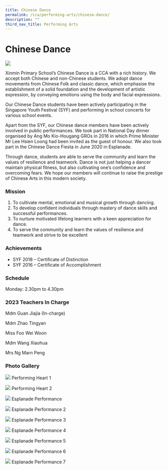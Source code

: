 ```yaml
---
title: Chinese Dance
permalink: /cca/performing-arts/chinese-dance/
description: ""
third_nav_title: Performing Arts
---
```

# **Chinese Dance**

![](/images/Esplanade-Performance-1.jpg)

Xinmin Primary School’s Chinese Dance is a CCA with a rich history. We accept both Chinese and non-Chinese students. We adopt dance movements from Chinese Folk and classic dance, which emphasise the establishment of a solid foundation and the development of artistic expression, by conveying emotions using the body and facial expressions.

Our Chinese Dance students have been actively participating in the Singapore Youth Festival (SYF) and performing in school concerts for various school events.

Apart from the SYF, our Chinese dance members have been actively involved in public performances. We took part in National Day dinner organised by Ang Mo Kio-Hougang GROs in 2016 in which Prime Minister Mr Lee Hsien Loong had been invited as the guest of honour. We also took part in the Chinese Dance Fiesta in June 2020 in Esplanade.

Through dance, students are able to serve the community and learn the values of resilience and teamwork. Dance is not just helping a dancer maintain physical fitness, but also cultivating one’s confidence and overcoming fears. We hope our members will continue to raise the prestige of Chinese Arts in this modern society.

### Mission  
1) To cultivate mental, emotional and musical growth through dancing.  
2) To develop confident individuals through mastery of dance skills and successful performances.  
3) To nurture motivated lifelong learners with a keen appreciation for dance.  
4) To serve the community and learn the values of resilience and teamwork and strive to be excellent

### Achievements

* SYF 2018 – Certificate of Distinction
* SYF 2016 – Certificate of Accomplishment

### Schedule

Monday: 2.30pm to 4.30pm

### 2023 Teachers In Charge

Mdm Guan Jiajia (In-charge)

Mdm Zhao Tingyan

Miss Foo Wei Woon

Mdm Wang Xiaohua

Mrs Ng Marn Peng

### Photo Gallery

![](/images/Performing-Heart-1-1350x1013.jpg)
Performing Heart 1

![](/images/Performing-Heart-4.jpg)
Performing Heart 2

![](/images/BPYH8838.jpg)
Esplanade Performance

![](/images/2f08bb15-3576-406d-b065-d0b06ab99c91.jpeg)
Esplanade Performance 2

![](/images/9433b205-c844-4b3b-ad6a-e71881824af6.jpeg)
Esplanade Performance 3

![](/images/Esplanade-Performance-2-1350x1013.jpg)
Esplanade Performance 4

![](/images/Esplanade-Performance-3-1350x1800.jpg)
Esplanade Performance 5

![](/images/Esplanade-Performance-4-1350x1013.jpg)
Esplanade Performance 6

![](/images/Esplanade-Performance-5-1350x1013.jpg)
Esplanade Performance 7